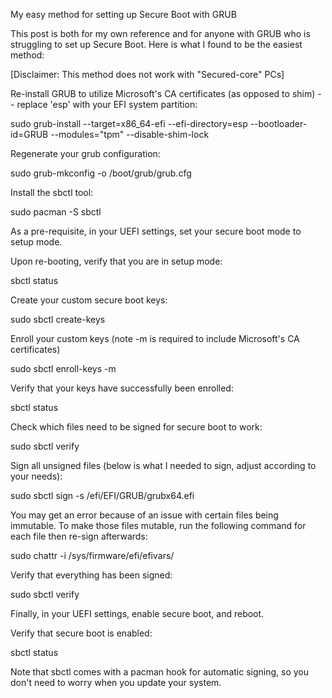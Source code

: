  My easy method for setting up Secure Boot with GRUB

This post is both for my own reference and for anyone with GRUB who is struggling to set up Secure Boot. Here is what I found to be the easiest method:

[Disclaimer: This method does not work with "Secured-core" PCs]

Re-install GRUB to utilize Microsoft's CA certificates (as opposed to shim) -- replace 'esp' with your EFI system partition:

sudo grub-install --target=x86_64-efi --efi-directory=esp --bootloader-id=GRUB --modules="tpm" --disable-shim-lock

Regenerate your grub configuration:

sudo grub-mkconfig -o /boot/grub/grub.cfg

Install the sbctl tool:

sudo pacman -S sbctl

As a pre-requisite, in your UEFI settings, set your secure boot mode to setup mode.

Upon re-booting, verify that you are in setup mode:

sbctl status

Create your custom secure boot keys:

sudo sbctl create-keys

Enroll your custom keys (note -m is required to include Microsoft's CA certificates)

sudo sbctl enroll-keys -m

Verify that your keys have successfully been enrolled:

sbctl status

Check which files need to be signed for secure boot to work:

sudo sbctl verify

Sign all unsigned files (below is what I needed to sign, adjust according to your needs):

sudo sbctl sign -s /efi/EFI/GRUB/grubx64.efi

You may get an error because of an issue with certain files being immutable. To make those files mutable, run the following command for each file then re-sign afterwards:

sudo chattr -i /sys/firmware/efi/efivars/<filename>

Verify that everything has been signed:

sudo sbctl verify

Finally, in your UEFI settings, enable secure boot, and reboot.

Verify that secure boot is enabled:

sbctl status

Note that sbctl comes with a pacman hook for automatic signing, so you don't need to worry when you update your system.

